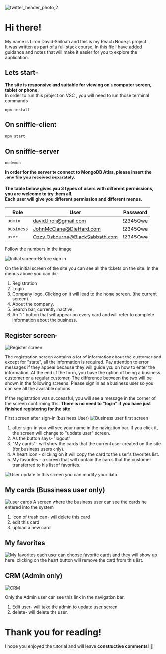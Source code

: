 
![twitter_header_photo_2](https://github.com/LironDs/sniffle/assets/87420425/b228c122-5828-4d7a-b504-dc68f46af66b)

# Hi there!

My name is Liron David-Shiloah and this is my React+Node.js project.<br>
It was written as part of a full stack course,
In this file I have added guidance and notes that will make it easier for you to explore the application.
## Lets start-

**The site is responsive and suitable for viewing on a computer screen, tablet or phone.**<br>
In order to run this project on VSC , you will need to run those terminal commands-

```
npm install
```
## On sniffle-client
```
npm start
```
## On sniffle-server

```
nodemon
```

**In order for the server to connect to MongoDB Atlas, please insert the .env file you received separately.**


#### The table below gives you 3 types of users with different permissions,<br> you are welcome to try them all. <br> Each user will give you different permission and different menus.

|      Role      |User                             |Password   |
|----------------|---------------------------------|-----------|
|`admin`         |david.liron@gmail.com            |!2345Qwe |
|`business`      |JohnMcClane@DieHard.com          |!2345Qwe |           
|`user`          |Ozzy.Osbourne@BlackSabbath.com   |!2345Qwe |

Follow the numbers in the image 

![Initial screen-Before sign in](<sniffle-client/public/images/Home-not signInYet.png>)

On the initial screen of the site you can see all the tickets on the site.
In the menus above you can do-
1. Registration
2. Login
3. Company logo. Clicking on it will lead to the home screen. (the current screen).
4. About the company.
5. Search bar, currently inactive.
6. An "i" button that will appear on every card and will refer to complete information about the business.

## Register screen-
![Register screen](sniffle-client/public/images/register.png)


The registration screen contains a lot of information about the customer and except for "state", all the information is required.
Pay attention to error messages if they appear because they will guide you on how to enter the information.
At the end of the form, you have the option of being a business customer or a regular customer,
The difference between the two will be shown in the following screens.
Please sign in as a business user so you can see all the available options.

If the registration was successful, you will see a message in the corner of the screen confirming this. 
**There is no need to "login" if you have just finished registering for the site**


First screen after sign-in (business User)
![Business user first screen](sniffle-client/public/images/businessUser.png)

1. after sign-in you will see your name in the navigation bar. If you click it, the screen will change to "update user" screen.
2. As the button says- "logout"
3. "My cards"- will show the cards that the current user created on the site (for business users only).
4. A heart icon - clicking on it will copy the card to the user's favorites list.
5. My favorites - a screen that will contain the cards that the customer transferred to his list of favorites.

![User update](sniffle-client/public/images/updateUser.png)
 In this screen you can modify your data.

## My cards (Bussiness user only)
 ![user cards](sniffle-client/public/images/myCards.png)
 A screen where the business user can see the cards he entered into the system
 
1. Icon of trash can- will delete this card
2. edit this card
3. upload a new card



## My favorites

![My favorites](sniffle-client/public/images/myFav.png)
each user can choose favorite cards and they will show up here.
clicking on the heart button will remove the card from this list.



## CRM (Admin only)
![CRM](sniffle-client/public/images/crm.png)

Only the Admin user can see this link in the navigation bar.
1. Edit user- will take the admin to update user screen
2. delete- will delete the user.



# Thank you for reading! <br>
I hope you enjoyed the tutorial and will leave **constructive comments**! 🙂

